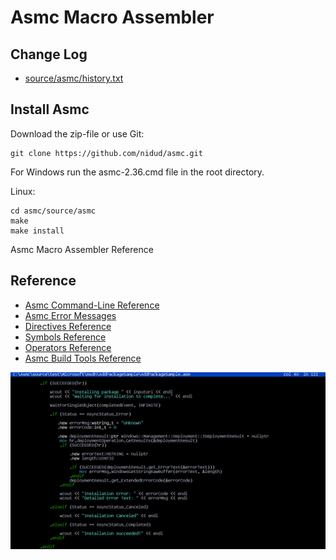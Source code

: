 # Asmc Macro Assembler

## Change Log
- [source/asmc/history.txt](source/asmc/history.txt)

## Install Asmc

Download the zip-file or use Git:

    git clone https://github.com/nidud/asmc.git

For Windows run the asmc-2.36.cmd file in the root directory.

Linux:

    cd asmc/source/asmc
    make
    make install


Asmc Macro Assembler Reference

## Reference

- [Asmc Command-Line Reference](doc/command/readme.md)
- [Asmc Error Messages](doc/error/readme.md)
- [Directives Reference](doc/directive/readme.md)
- [Symbols Reference](doc/symbol/readme.md)
- [Operators Reference](doc/operator/readme.md)
- [Asmc Build Tools Reference](doc/tools/readme.md)

![AddPackageSample.asm](source/tools/bitmap/imgconv/default.png)
